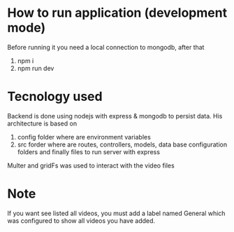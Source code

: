 # How to run application (development mode)

Before running it you need a local connection to mongodb, after that

1. npm i
2. npm run dev

# Tecnology used

Backend is done using nodejs with express & mongodb to persist data. His architecture is based on

1. config folder where are environment variables
2. src forder where are routes, controllers, models, data base configuration folders and finally files to run server with express

Multer and gridFs was used to interact with the video files

# Note

If you want see listed all videos, you must add a label named General which was configured to show all videos you have added.
